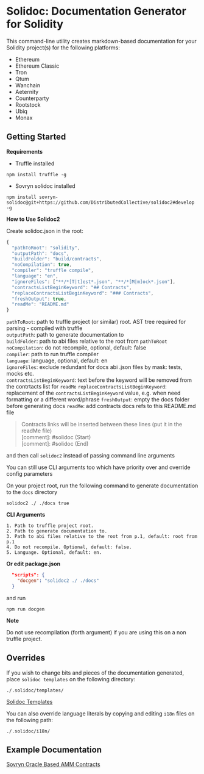 # Solidoc: Documentation Generator for Solidity

This command-line utility creates markdown-based documentation for your Solidity project(s) for the following platforms:

* Ethereum
* Ethereum Classic
* Tron
* Qtum
* Wanchain
* Aeternity
* Counterparty
* Rootstock
* Ubiq
* Monax


## Getting Started
  
**Requirements** 
- Truffle installed  
  
```npm
npm install truffle -g
```
  
- Sovryn solidoc installed

```npm
npm install sovryn-solidoc@git+https://github.com/DistributedCollective/solidoc2#develop -g
```

**How to Use Solidoc2**

Create solidoc.json in the root:  

```js
{
  "pathToRoot": "solidity",
  "outputPath": "docs",
  "buildFolder": "build/contracts",
  "noCompilation": true,
  "compiler": "truffle compile",
  "language": "en",
  "ignoreFiles": ["**/*[T|t]est*.json", "**/*[M|m]ock*.json"],
  "contractsListBeginKeyword": "## Contracts",
  "replaceContractsListBeginKeyword": "### Contracts",
  "freshOutput": true,
  "readMe": "README.md"
}
```  

`pathToRoot`: path to truffle project (or similar) root. AST tree required for parsing - compiled with truffle  
`outputPath`: path to generate documentation to  
`buildFolder`: path to abi files relative to the root from `pathToRoot`  
`noCompilation`: do not recompile, optional, default: false  
`compiler`: path to run truffle compiler  
`language`: language, optional, default: en  
`ignoreFiles`: exclude redundant for docs abi .json files by mask: tests, mocks etc.  
`contractsListBeginKeyword`: text before the keyword will be removed from the contrtacts list for `readMe`
`replaceContractsListBeginKeyword`: replacement of the `contractsListBeginKeyword` value, e.g. when need formatting or a different word/phrase
`freshOutput`: empty the docs folder before generating docs
`readMe`: add contracts docs refs to this README.md file  
  >  Contracts links will be inserted between these lines (put it in the readMe file)  
  >  [comment]: #solidoc (Start)  
  >  [comment]: #solidoc (End) 

and then call `solidoc2` instead of passing command line arguments

You can still use CLI arguments too which have priority over and override config parameters  
  
On your project root, run the following command to generate documentation to the `docs` directory

```npm
solidoc2 ./ ./docs true
```
  
**CLI Arguments**

    1. Path to truffle project root.
    2. Path to generate documentation to.
    3. Path to abi files relative to the root from p.1, default: root from p.1
    4. Do not recompile. Optional, default: false.
    5. Language. Optional, default: en. 
  

**Or edit package.json**

```json
  "scripts": {
    "docgen": "solidoc2 ./ ./docs"
  }
```

and run

```npm
npm run docgen
```

**Note**

Do not use recompilation (forth argument) if you are using this on a non truffle project.


## Overrides

If you wish to change bits and pieces of the documentation generated, place `solidoc templates` on the following directory:

`./.solidoc/templates/`

[Solidoc Templates](templates)


You can also override language literals by copying and editing `i18n` files on the following path:

`./.solidoc/i18n/`



## Example Documentation

[Sovryn Oracle Based AMM Contracts](https://github.com/DistributedCollective/oracle-based-amm/tree/feat/solidoc-docs-generator/docs)
